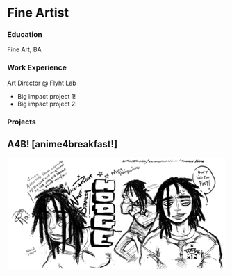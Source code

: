 # Fine Artist

### Education
Fine Art, BA

### Work Experience
Art Director @ Flyht Lab
- Big impact project 1!
- Big impact project 2!

### Projects
A4B! [anime4breakfast!]
- 
![Hodge CC](/docs/assets/Hodge-CC.jpg)
